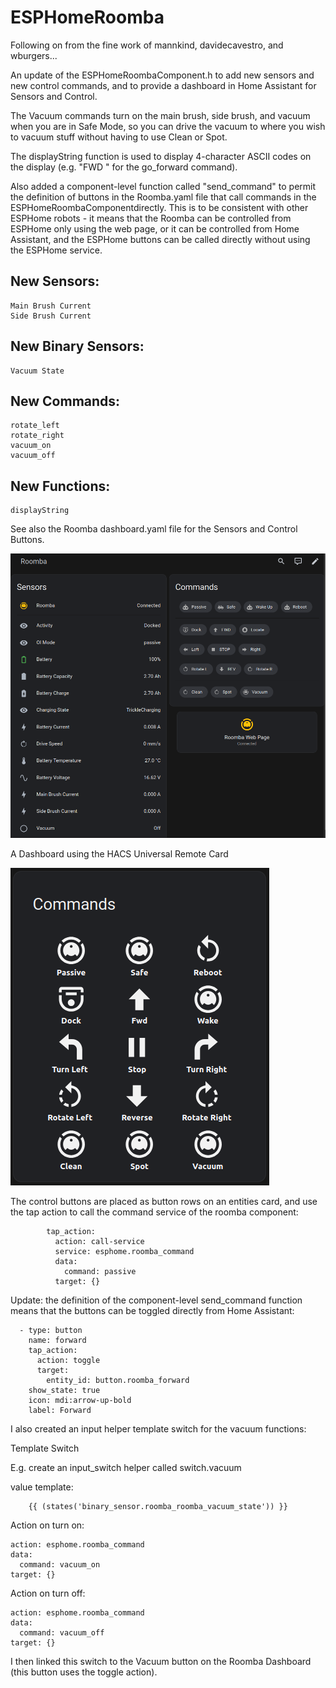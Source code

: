 # ESPHomeRoomba

Following on from the fine work of mannkind, davidecavestro, and wburgers...

An update of the ESPHomeRoombaComponent.h to add new sensors and new control commands, and to provide a dashboard in Home Assistant for Sensors and Control.

The Vacuum commands turn on the main brush, side brush, and vacuum when you are in Safe Mode, so you can drive the vacuum to where you wish to vacuum stuff without having to use Clean or Spot.

The displayString function is used to display 4-character ASCII codes on the display (e.g. "FWD " for the go_forward command).

Also added a component-level function called "send_command" to permit the definition of buttons in the Roomba.yaml file that call commands in the ESPHomeRoombaComponentdirectly.  This is to be consistent with other ESPHome robots - it means that the Roomba can be controlled from ESPHome only using the web page, or it can be controlled from Home Assistant, and the ESPHome buttons can be called directly without using the ESPHome service.

New Sensors:
-----------

    Main Brush Current
    Side Brush Current

New Binary Sensors:
------------------

    Vacuum State

New Commands:
------------

    rotate_left
    rotate_right
    vacuum_on
    vacuum_off

New Functions:
-------------

    displayString

See also the Roomba dashboard.yaml file for the Sensors and Control Buttons.

![Roomba Dashboard](RoombaDashboard.png)

A Dashboard using the HACS Universal Remote Card

![Remote](Remote.png)

The control buttons are placed as button rows on an entities card, and use the tap action to call the command service of the roomba component:

```
        tap_action:
          action: call-service
          service: esphome.roomba_command
          data:
            command: passive
          target: {}
```

Update: the definition of the component-level send_command function means that the buttons can be toggled directly from Home Assistant:

```
  - type: button
    name: forward
    tap_action:
      action: toggle
      target:
        entity_id: button.roomba_forward
    show_state: true
    icon: mdi:arrow-up-bold
    label: Forward

```


I also created an input helper template switch for the vacuum functions:

Template Switch

E.g. create an input_switch helper called switch.vacuum

value template:
```
    {{ (states('binary_sensor.roomba_roomba_vacuum_state')) }}
```
Action on turn on:
```
action: esphome.roomba_command
data:
  command: vacuum_on
target: {}
```
Action on turn off:
```
action: esphome.roomba_command
data:
  command: vacuum_off
target: {}
```

I then linked this switch to the Vacuum button on the Roomba Dashboard (this button uses the toggle action).
